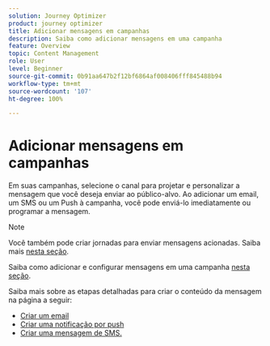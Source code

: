 ```yaml
---
solution: Journey Optimizer
product: journey optimizer
title: Adicionar mensagens em campanhas
description: Saiba como adicionar mensagens em uma campanha
feature: Overview
topic: Content Management
role: User
level: Beginner
source-git-commit: 0b91aa647b2f12bf6864af008406fff845488b94
workflow-type: tm+mt
source-wordcount: '107'
ht-degree: 100%

---
```



# Adicionar mensagens em campanhas

Em suas campanhas, selecione o canal para projetar e personalizar a mensagem que você deseja enviar ao público-alvo. Ao adicionar um email, um SMS ou um Push à campanha, você pode enviá-lo imediatamente ou programar a mensagem.

>[!NOTE]
>Você também pode criar jornadas para enviar mensagens acionadas. Saiba mais [nesta seção](messages-in-journeys.md).

Saiba como adicionar e configurar mensagens em uma campanha [nesta seção](../campaigns/create-campaign.md).

Saiba mais sobre as etapas detalhadas para criar o conteúdo da mensagem na página a seguir:

* [Criar um email](create-email.md)
* [Criar uma notificação por push](create-push.md)
* [Criar uma mensagem de SMS.](create-sms.md)
